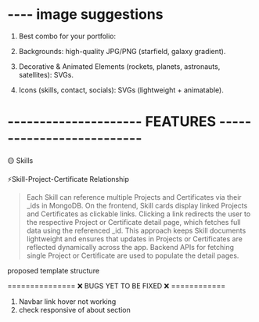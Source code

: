 # ---- image suggestions

1. Best combo for your portfolio:

2. Backgrounds: high-quality JPG/PNG (starfield, galaxy gradient).

3. Decorative & Animated Elements (rockets, planets, astronauts, satellites): SVGs.

4. Icons (skills, contact, socials): SVGs (lightweight + animatable).

# --------------------- FEATURES --------------------------

🟡 Skills

⚡Skill-Project-Certificate Relationship

> Each Skill can reference multiple Projects and Certificates via their \_ids in MongoDB.
> On the frontend, Skill cards display linked Projects and Certificates as clickable links.
> Clicking a link redirects the user to the respective Project or Certificate detail page, which fetches full data using the referenced \_id.
> This approach keeps Skill documents lightweight and ensures that updates in Projects or Certificates are reflected dynamically across the app.
> Backend APIs for fetching single Project or Certificate are used to populate the detail pages.

proposed template structure

<!-- <div className="skill-card">
  <h2>{skill.name}</h2>
  <p>Proficiency: {skill.proficiency}</p>
  <div>
    <h4>Certificates:</h4>
    {skill.certificates.map(cert => (
      <a key={cert._id} href={`/certificates/${cert._id}`}>
        {cert.title}
      </a>
    ))}
  </div>
  <div>
    <h4>Projects:</h4>
    {skill.projects.map(project => (
      <a key={project._id} href={`/projects/${project._id}`}>
        {project.title}
      </a>
    ))}
  </div>
</div> -->

=============== ❌ BUGS YET TO BE FIXED ❌ ============

1. Navbar link hover not working
2. check responsive of about section
